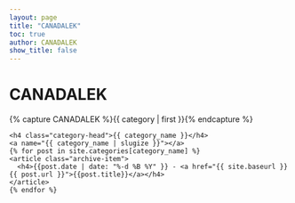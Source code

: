 ```yaml
---
layout: page
title: "CANADALEK"
toc: true
author: CANADALEK
show_title: false
---
```


# CANADALEK
<div id="archives">
  <div class="archive-group">
    {% capture CANADALEK %}{{ category | first }}{% endcapture %}
    <div id="#{{ category_name | slugize }}"></div>
    <p></p>

    <h4 class="category-head">{{ category_name }}</h4>
    <a name="{{ category_name | slugize }}"></a>
    {% for post in site.categories[category_name] %}
    <article class="archive-item">
      <h4>{{post.date | date: "%-d %B %Y" }} - <a href="{{ site.baseurl }}{{ post.url }}">{{post.title}}</a></h4>
    </article>
    {% endfor %}
  </div>
</div>
